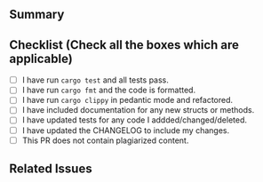 ## Summary

<!-- A small summary of the requested changes -->

## Checklist (Check all the boxes which are applicable)

<!--
- [x] Correct
- [X] Correct
-->

- [ ] I have run `cargo test` and all tests pass.
- [ ] I have run `cargo fmt` and the code is formatted.
- [ ] I have run `cargo clippy` in pedantic mode and refactored.
- [ ] I have included documentation for any new structs or methods.
- [ ] I have updated tests for any code I addded/changed/deleted.
- [ ] I have updated the CHANGELOG to include my changes. 
- [ ] This PR does not contain plagiarized content.

## Related Issues

<!-- e.g. `Fixes #1` or `Closes #5` -->
